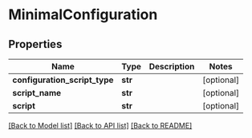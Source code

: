 # MinimalConfiguration

## Properties
Name | Type | Description | Notes
------------ | ------------- | ------------- | -------------
**configuration_script_type** | **str** |  | [optional] 
**script_name** | **str** |  | [optional] 
**script** | **str** |  | [optional] 

[[Back to Model list]](../README.md#documentation-for-models) [[Back to API list]](../README.md#documentation-for-api-endpoints) [[Back to README]](../README.md)


